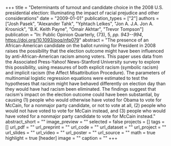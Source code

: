 +++
title = "Determinants of turnout and candidate choice in the 2008 U.S. presidential election: Illuminating the impact of racial prejudice and other considerations"
date = "2009-01-01"
publication_types = ["2"]
authors = ["Josh Pasek", "Alexander Tahk", "Yphtach Lelkes", "Jon A. J.A. Jon A. Krosnick", "B.K. Keith Payne", "Omair Akhtar", "Trevor Tompson"]
publication = "In: Public Opinion Quarterly, (73), 5, _pp. 943--994_, https://doi.org/10.1093/poq/nfp079"
abstract = "The presence of an African-American candidate on the ballot running for President in 2008 raises the possibility that the election outcome might have been influenced by anti-African-American racism among voters. This paper uses data from the Associated Press-Yahoo! News-Stanford University survey to explore this possibility, using measures of both explicit racism (symbolic racism) and implicit racism (the Affect Misattribution Procedure). The parameters of multinomial logistic regression equations were estimated to test the hypotheses that racism might have behaved differently on election day than they would have had racism been eliminated. The findings suggest that racism's impact on the election outcome could have been substantial, by causing (1) people who would otherwise have voted for Obama to vote for McCain, for a nonmajor party candidate, or not to vote at all, (2) people who would not have voted to vote for McCain instead, and (3) people who would have voted for a nonmajor party candidate to vote for McCain instead."
abstract_short = ""
image_preview = ""
selected = false
projects = []
tags = []
url_pdf = ""
url_preprint = ""
url_code = ""
url_dataset = ""
url_project = ""
url_slides = ""
url_video = ""
url_poster = ""
url_source = ""
math = true
highlight = true
[header]
image = ""
caption = ""
+++
